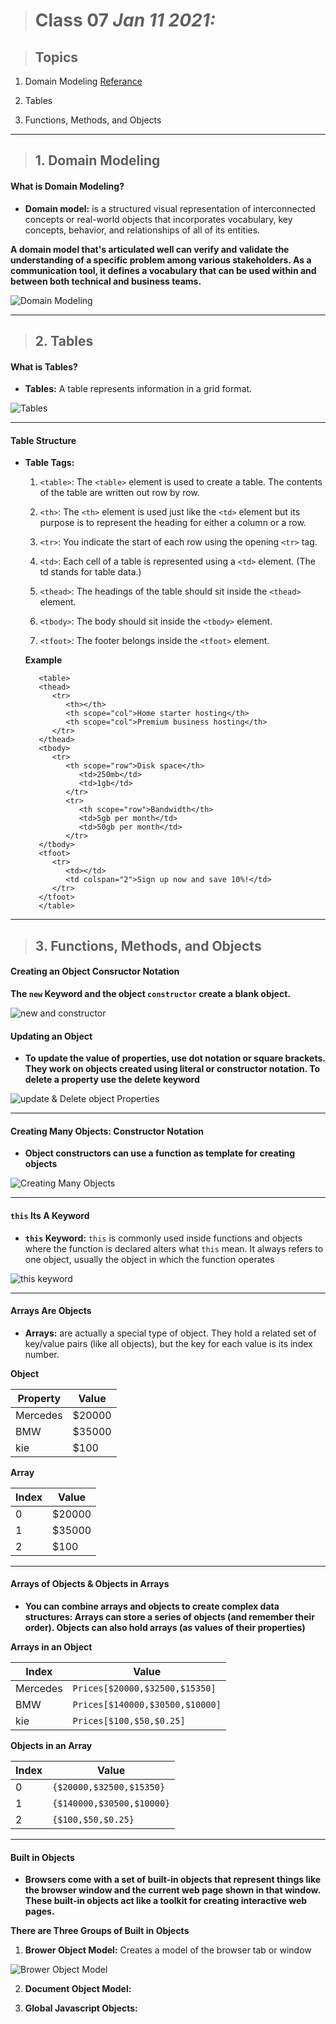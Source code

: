 > # Class 07 *Jan 11 2021:*

> ## Topics

   1. Domain Modeling [Referance](https://github.com/codefellows/domain_modeling#domain-modeling)
    
   2. Tables
    
   3. Functions, Methods, and Objects
    
   
   

---

> ## 1. Domain Modeling

#### **What is Domain Modeling?**

* **Domain model:** is a structured visual representation of interconnected concepts or real-world objects that incorporates vocabulary, key concepts, behavior, and relationships of all of its entities.

**A domain model that's articulated well can verify and validate the understanding of a specific problem among various stakeholders. As a communication tool, it defines a vocabulary that can be used within and between both technical and business teams.**

![Domain Modeling](https://sparxsystems.com/enterprise_architect_user_guide/14.0/images/domain-model-5600.png)

---

> ## 2. Tables

#### **What is Tables?**

* **Tables:** A table represents information in a grid format.

![Tables](https://mdn.mozillademos.org/files/14587/swimming-timetable.png)

----

#### **Table Structure**

* **Table Tags:**

   1. `<table>`: The `<table>` element is used to create a table. The contents of the table are written out row by row.
   
   2. `<th>`: The `<th>` element is used just like the `<td>` element but its purpose is to represent the heading for either a column or  a row.
   
   3. `<tr>`: You indicate the start of each row using the opening `<tr>` tag.
   
   4. `<td>`: Each cell of a table is represented using a `<td>` element. (The td stands for table data.)
   
   5. `<thead>`: The headings of the table should sit inside the `<thead>` element. 
   
   6. `<tbody>`: The body should sit inside the `<tbody>` element.

   7. `<tfoot>`: The footer belongs inside the `<tfoot>` element.


   **Example**
   
         <table>
         <thead>
            <tr>
               <th></th>
               <th scope="col">Home starter hosting</th>
               <th scope="col">Premium business hosting</th>
            </tr>
         </thead>
         <tbody>
            <tr>
               <th scope="row">Disk space</th>
                  <td>250mb</td>
                  <td>1gb</td>
               </tr>
               <tr>
                  <th scope="row">Bandwidth</th>
                  <td>5gb per month</td>
                  <td>50gb per month</td>
               </tr>
         </tbody>
         <tfoot>
            <tr>
               <td></td>
               <td colspan="2">Sign up now and save 10%!</td>
            </tr>
         </tfoot>
         </table>
   
   
---

> ## 3. Functions, Methods, and Objects

#### **Creating an Object Consructor Notation**

**The `new` Keyword and the object `constructor` create a blank object.**

![new and constructor](https://image.slidesharecdn.com/introductiontooojs-140127004826-phpapp01/95/introduction-to-object-oriented-javascript-6-638.jpg?cb=1390783865)


#### **Updating an Object**

* **To update the value of properties, use dot notation or square brackets. They work on objects created using literal or constructor notation. To delete a property use the delete keyword**


![update & Delete object Properties](https://flaviocopes.com/how-to-remove-object-property-javascript/delete-object-property.png)

----


#### **Creating Many Objects: Constructor Notation**

* **Object constructors can use a function as template for creating objects**

![Creating Many Objects](https://miro.medium.com/max/1964/1*FV5pGUFrVhshmxQI9WdsuA.png)

----


#### **`this` Its A Keyword**

* **`this` Keyword:** `this` is commonly used inside functions and objects where the function is declared alters what `this` mean. It always refers to one object, usually the object in which the function operates 

![this keyword](https://www.tutorialsteacher.com/Content/images/oo-js/this-global.png)


----


#### **Arrays Are Objects**

* **Arrays:** are actually a special type of object. They hold a related set of key/value pairs (like all objects), but the key for each value is its index number.

**Object**

| Property | Value  |
|----------|--------|
| Mercedes | $20000 |
| BMW      | $35000 |
| kie      | $100   |

**Array**

| Index | Value  |
|-------|--------|
|   0   | $20000 |
|   1   | $35000 |
|   2   |  $100  |

----

#### **Arrays of Objects & Objects in Arrays**

* **You can combine arrays and objects to create complex data structures: Arrays can store a series of objects (and remember their order). Objects can also hold arrays (as values of their properties)**


**Arrays in an Object**

| Index    | Value                           |
|----------|---------------------------------|
| Mercedes | `Prices[$20000,$32500,$15350]`  |
|    BMW   | `Prices[$140000,$30500,$10000]` |
|    kie   |     `Prices[$100,$50,$0.25]`    |


**Objects in an Array**


| Index | Value                     |
|-------|---------------------------|
|   0   | `{$20000,$32500,$15350}`  |
|   1   | `{$140000,$30500,$10000}` |
|   2   |     `{$100,$50,$0.25}`    |

----

#### **Built in Objects**

* **Browsers come with a set of built-in objects that represent things like the browser window and the current web page shown in that window. These built-in objects act like a toolkit for creating interactive web pages.**

**There are Three Groups of Built in Objects**

1. **Brower Object Model:** Creates a model of the browser tab or window 


![Brower Object Model](https://image.slidesharecdn.com/013browserobjectmodel-190503092234/95/javascript-chapter-13-browser-object-modelbom-5-638.jpg?cb=1556875428)


2. **Document Object Model:** 



3. **Global Javascript Objects:** 
